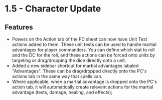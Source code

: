 # 1.5 - Character Update

## Features

* Powers on the Action tab of the PC sheet can now have Unit Test actions added to them. These unit tests can be used to handle martial advantages for player commanders. You can define which stat to roll and the DC for the roll, and these actions can be forced onto units by targeting or drag/dropping the dice directly onto a unit.
* Added a new sidebar shortcut for martial advantages labaled "Advantages". These can be drag/dropped directly onto the PC's actions tab in the same way that spells can.
* Where applicable, when a martial advantage is dropped onto the PC's action tab, it will automatically create relevant actions for the martial advantage (tests, damage, healing, and effects);